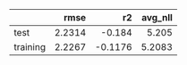|          |   rmse |      r2 |   avg_nll |
|:---------|-------:|--------:|----------:|
| test     | 2.2314 | -0.184  |    5.205  |
| training | 2.2267 | -0.1176 |    5.2083 |